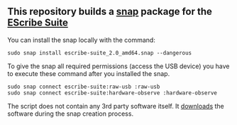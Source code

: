 ## This repository builds a [snap](https://snapcraft.io) package for the [EScribe Suite](https://www.evolvapor.com/escribe)
You can install the snap locally with the command:

    sudo snap install escribe-suite_2.0_amd64.snap --dangerous

To give the snap all required permissions (access the USB device) you have to execute these command after you installed the snap.

    sudo snap connect escribe-suite:raw-usb :raw-usb
    sudo snap connect escribe-suite:hardware-observe :hardware-observe

The script does not contain any 3rd party software itself. It [downloads](https://downloads.evolvapor.com/SetupEScribe2_SP50_INT.run) the software during the snap creation process.
